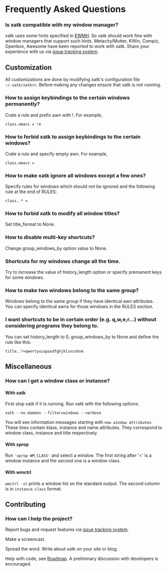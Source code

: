 # Frequently Asked Questions

### Is xatk compatible with my window manager?

xatk uses some hints specified in
[EWMH](http://standards.freedesktop.org/wm-spec/wm-spec-latest.html). So xatk
should work fine with window managers that support such hints. Metacity/Mutter,
KWin, Compiz, Openbox, Awesome have been reported to work with xatk. Share your
experience with us via [issue tracking system](https://github.com/vlevit/xatk/issues).

## Customization

All customizations are done by modifying xatk's configuration file
`~/.xatk/xatkrc`. Before making any changes ensure that xatk is not running.

### How to assign keybindings to the certain windows permanently?

Crate a rule and prefix awn with !. For example,

    class.emacs = !e

### How to forbid xatk to assign keybindings to the certain windows?

Crate a rule and specify empty awn. For example,

    class.emacs =

### How to make xatk ignore all windows except a few ones?

Specify rules for windows which should not be ignored and the following rule at
the end of RULES:

    class..* =

### How to forbid xatk to modify all window titles?

Set title\_format to None.

### How to disable multi-key shortcuts?

Change group\_windows\_by option value to None.

### Shortcuts for my windows change all the time.

Try to increase the value of history\_length option or specify premanent keys for
some windows.

### How to make two windows belong to the same group?

Windows belong to the same group if they have identical awn attributes.
You can specify identical awns for those windows in the RULES section.

### I want shortcuts to be in certain order (e.g. q,w,e,r...) without considering programs they belong to.

You can set history\_length to 0, group\_windows\_by to None and
define the rule like this:

    title..*=qwertyuiopasdfghjklzxcvbnm

## Miscellaneous

### How can I get a window class or instance?

#### With xatk ####

First stop xatk if it is running. Run xatk with the following options:

    xatk --no-daemon --filter=windows --verbose

You will see information messages starting with `new window attributes`. These
lines contain klass, instance and name attributes. They correspond to window
class, instance and title respectively.

#### With xprop ####

Run `'xprop WM_CLASS'` and select a window. The first string after '=' is a window
instance and the second one is a window class.

#### With wmctrl ####

`wmctrl -xl` prints a window list on the standard output. The second
column is in `instance.class` format.

## Contributing

### How can I help the project?

Report bugs and request features via [issue tracking system](https://github.com/vlevit/xatk/issues).

Make a screencast.

Spread the word. Write about xatk on your site or blog.

Help with code, see [Roadmap](Roadmap.md). A preliminary discussion with developers is
encouraged.
